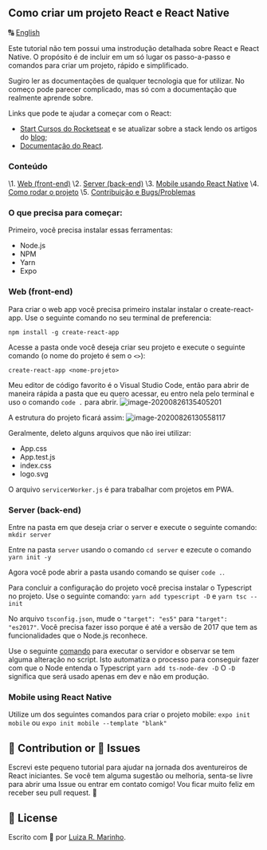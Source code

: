 ## Como criar um projeto React e React Native
🔠 [English](README.md)

Este tutorial não tem possui uma instrodução detalhada sobre React e React Native. O propósito é de incluir em um só lugar os passo-a-passo e comandos para criar um projeto, rápido e simplificado.

Sugiro ler as documentações de qualquer tecnologia que for utilizar. No começo pode parecer complicado, mas só com a documentação que realmente aprende sobre.

Links que pode te ajudar a começar com o React:
* [Start Cursos do Rocketseat](https://app.rocketseat.com.br/dashboard) e se atualizar sobre a stack lendo os artigos do [blog](https://blog.rocketseat.com.br/tag/reactjs/);
* [Documentação do React](https://reactjs.org/docs/getting-started.html).

### Conteúdo
\1. [Web (front-end)](#web)
\2. [Server (back-end)](#server)
\3. [Mobile usando React Native](#mobile)
\4. [Como rodar o projeto](#run)
\5. [Contribuição e Bugs/Problemas](#contribution)

### O que precisa para começar:
Primeiro, você precisa instalar essas ferramentas:
* Node.js 
* NPM
* Yarn
* Expo


### Web (front-end) <a name="web"></a>
Para criar o web app você precisa primeiro instalar instalar o create-react-app. Use o seguinte comando no seu terminal de preferencia:
```
npm install -g create-react-app
```

Acesse a pasta onde você deseja criar seu projeto e execute o seguinte comando (o nome do projeto é sem o `<>`):
```
create-react-app <nome-projeto>
```

Meu editor de código favorito é o Visual Studio Code, então para abrir de maneira rápida a pasta que eu quero acessar, eu entro nela pelo terminal e uso o comando `code .` para abrir.
![image-20200826135405201](C:\Users\luiza\AppData\Roaming\Typora\typora-user-images\image-20200826135405201.png)

A estrutura do projeto ficará assim:
![image-20200826130558117](C:\Users\luiza\AppData\Roaming\Typora\typora-user-images\image-20200826130558117.png)

Geralmente, deleto alguns arquivos que não irei utilizar:
- App.css
- App.test.js
- index.css
- logo.svg

O arquivo `servicerWorker.js` é para trabalhar com projetos em PWA.


### Server (back-end) <a name="server"></a>
Entre na pasta em que deseja criar o server e execute o seguinte comando:
```mkdir server```

Entre na pasta `server` usando o comando `cd server` e ezecute o comando
```yarn init -y```

Agora você pode abrir a pasta usando comando se quiser `code .`.

Para concluir a configuração do projeto você precisa instalar o Typescript no projeto. Use o seguinte comando:
```yarn add typescript -D```
e 
```yarn tsc --init```

No arquivo `tsconfig.json`, mude o `"target": "es5"` para `"target": "es2017"`. Você precisa fazer isso porque é até a versão de 2017 que tem as funcionalidades que o Node.js reconhece. 

Use o seguinte [comando](https://www.npmjs.com/package/ts-node-dev) para executar o servidor e observar se tem alguma alteração no script. Isto automatiza o processo para conseguir fazer com que o Node entenda o Typescript
```yarn add ts-node-dev -D```
O `-D` significa que será usado apenas em dev e não em produção.

### Mobile using React Native <a name="mobile"></a>
Utilize um dos seguintes comandos para criar o projeto mobile:
```expo init mobile```
ou 
```expo init mobile --template "blank"```


## 🦾 Contribution or 🐞 Issues <a name="contribution"></a>
Escrevi este pequeno tutorial para ajudar na jornada dos aventureiros de React iniciantes. Se você tem alguma sugestão ou melhoria, senta-se livre para abrir uma Issue ou entrar em contato comigo! Vou ficar muito feliz em receber seu pull request. 🥰


## 📃 License
Escrito com 💙 por [Luiza R. Marinho](https://github.com/luizous).